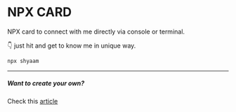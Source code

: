 # NPX CARD
NPX card to connect with me directly via console or terminal.

👇 just hit and get to know me in unique way. 
```bash
npx shyaam
```

<hr/>

##### Want to create your own?
Check this
[article](https://studioelsa.se/blog/open-source-oss-npx-business-card)